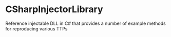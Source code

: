 # CSharpInjectorLibrary
Reference injectable DLL in C# that provides a number of example methods for reproducing various TTPs
